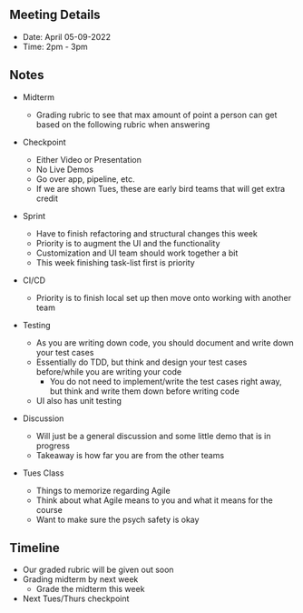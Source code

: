 ## Meeting Details

- Date: April 05-09-2022
- Time: 2pm - 3pm


## Notes

- Midterm
	- Grading rubric to see that max amount of point a person can get based on the following rubric when answering

- Checkpoint
	- Either Video or Presentation
	- No Live Demos
	- Go over app, pipeline, etc.
	- If we are shown Tues, these are early bird teams that will get extra credit

- Sprint
	- Have to finish refactoring and structural changes this week
	- Priority is to augment the UI and the functionality
	- Customization and UI team should work together a bit
	- This week finishing task-list first is priority

- CI/CD
	- Priority is to finish local set up then move onto working with another team

- Testing
	- As you are writing down code, you should document and write down your test cases
	- Essentially do TDD, but think and design your test cases before/while you are writing your code
		- You do not need to implement/write the test cases right away, but think and write them down before writing code
	- UI also has unit testing

- Discussion
	- Will just be a general discussion and some little demo that is in progress
	- Takeaway is how far you are from the other teams

- Tues Class
	- Things to memorize regarding Agile
	- Think about what Agile means to you and what it means for the course
	- Want to make sure the psych safety is okay

## Timeline

- Our graded rubric will be given out soon
- Grading midterm by next week
	- Grade the midterm this week
- Next Tues/Thurs checkpoint

